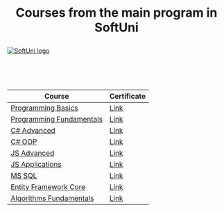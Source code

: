 # <p align="center"> Courses from the main program in SoftUni <p>

<a href="https://softuni.bg/trainings/courses" rel="Courses">  ![SoftUni logo][logo] <a/>

[logo]: https://nakov.com/wp-content/uploads/2012/03/Software-University-logo-horizontal.png "Logo Title Text 2"

<br/>
<br/>
<br/>
  
<div align='center'>
  
|**Course**|**Certificate**| 
|---|---|
|<a href="https://softuni.bg/trainings/3038/programming-basics-with-c-sharp-july-2020" > Programming Basics </a>   | <a href="https://softuni.bg/certificates/details/88165/e6b3380f"> Link</a> |
|<a href="https://softuni.bg/trainings/3135/csharp-fundamentals-september-2020"> Programming Fundamentals  </a>| <a href="https://softuni.bg/certificates/details/96325/950833d4"> Link</a> |
|<a href="https://softuni.bg/trainings/3210/csharp-advanced-january-2021"> C# Advanced </a>| <a href="https://softuni.bg/certificates/details/104753/919cc9dd"> Link</a> |
|<a href="https://softuni.bg/trainings/3214/csharp-oop-february-2021"> C# OOP </a>| <a href="https://softuni.bg/certificates/details/104264/eb8feb48"> Link</a> |
|<a href="https://softuni.bg/trainings/3347/js-advanced-may-2021"> JS Advanced </a>| <a href="https://softuni.bg/certificates/details/110422/72945619"> Link</a> |
|<a href="https://softuni.bg/trainings/3348/js-applications-june-2021"> JS Applications </a>| <a href="https://softuni.bg/certificates/details/110269/4c12e9c4"> Link</a> |
|<a href="https://softuni.bg/trainings/3531/ms-sql-september-2021"> MS SQL </a>| <a href="https://softuni.bg/certificates/details/113957/dab4abfe"> Link</a> |
|<a href="https://softuni.bg/trainings/3492/entity-framework-core-october-2021"> Entity Framework Core </a>| <a href="https://softuni.bg/certificates/details/119061/85e1d32b"> Link</a> |
|<a href="https://softuni.bg/trainings/3637/algorithms-fundamentals-with-c-sharp-december-2021"> Algorithms Fundamentals </a>| <a href="https://softuni.bg/certificates/details/123100/1906bac1"> Link</a> |

  </div>
